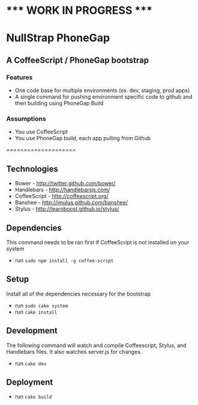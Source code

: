# *** WORK IN PROGRESS ***
# NullStrap PhoneGap
## A CoffeeScript / PhoneGap bootstrap

### Features
* One code base for multiple environments (ex. dev, staging, prod apps)
* A single command for pushing environment specific code to github and then building using PhoneGap Build

### Assumptions

* You use CoffeeScript
* You use PhoneGap build, each app pulling from Github

====================

## Technologies

* Bower - http://twitter.github.com/bower/
* Handlebars - http://handlebarsjs.com/
* CoffeeScript - http://coffeescript.org/
* Banshee - http://imulus.github.com/banshee/
* Stylus - http://learnboost.github.io/stylus/

## Dependencies

This command needs to be ran first if CoffeeScript is not installed on your system

* run `sudo npm install -g coffee-script`

## Setup

Install all of the dependencies necessary for the bootstrap

* run `sudo cake system`
* run `cake install`


## Development

The following command will watch and compile Coffeescript, Stylus, and Handlebars files. It also watches server.js for changes.

* run `cake dev`

## Deployment

* run `cake build`
